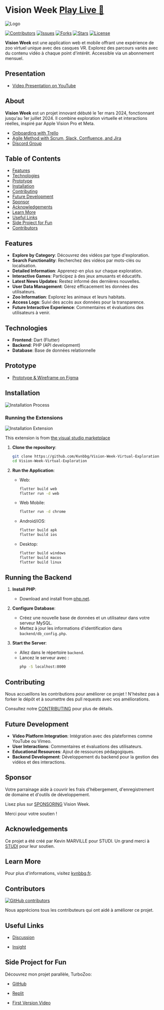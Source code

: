 # Vision Week [Play Live 🚀](https://vision-week-783f01d43fbd.herokuapp.com/)

![Logo](img/logo.png)

[![Contributors](https://img.shields.io/github/contributors/Kvnbbg/Vision-Week-Virtual-Exploration)](https://github.com/Kvnbbg/Vision-Week-Virtual-Exploration/graphs/contributors)
[![Issues](https://img.shields.io/github/issues/Kvnbbg/Vision-Week-Virtual-Exploration)](https://github.com/Kvnbbg/Vision-Week-Virtual-Exploration/issues)
[![Forks](https://img.shields.io/github/forks/Kvnbbg/Vision-Week-Virtual-Exploration)](https://github.com/Kvnbbg/Vision-Week-Virtual-Exploration/network)
[![Stars](https://img.shields.io/github/stars/Kvnbbg/Vision-Week-Virtual-Exploration)](https://github.com/Kvnbbg/Vision-Week-Virtual-Exploration/stargazers)
[![License](https://img.shields.io/github/license/Kvnbbg/Vision-Week-Virtual-Exploration)](https://github.com/Kvnbbg/Vision-Week-Virtual-Exploration/blob/main/LICENSE)

**Vision Week** est une application web et mobile offrant une expérience de zoo virtuel unique avec des casques VR. Explorez des parcours variés avec du contenu vidéo à chaque point d'intérêt. Accessible via un abonnement mensuel.

## Presentation

- [Video Presentation on YouTube]()

## About


**Vision Week** est un projet innovant débuté le 1er mars 2024, fonctionnant jusqu'au 1er juillet 2024. Il combine exploration virtuelle et interactions réelles, inspiré par Apple Vision Pro et Meta.

- [Onboarding with Trello](https://trello.com/invite/b/d0s3w1dC/ATTI06fd9d3a996d76b6a64f03d769128607E026F6C8/kvnbbg-vision-week-virtual-explorat)
- [Agile Method with Scrum, Slack, Confluence, and Jira](https://join.slack.com/t/kvnbbgworkspace/shared_invite/zt-2l36m5wvl-rhrPKr0n5O9B_flmlsQbKw)
- [Discord Group](https://discord.com/invite/wppHraKvQF)

## Table of Contents

- [Features](#features)
- [Technologies](#technologies)
- [Prototype](#prototype)
- [Installation](#installation)
- [Contributing](#contributing)
- [Future Development](#future-development)
- [Sponsor](#sponsor)
- [Acknowledgements](#acknowledgements)
- [Learn More](#learn-more)
- [Useful Links](#useful-links)
- [Side Project for Fun](#side-project-for-fun)
- [Contributors](#contributors)

## Features

- **Explore by Category**: Découvrez des vidéos par type d'exploration.
- **Search Functionality**: Recherchez des vidéos par mots-clés ou localisation.
- **Detailed Information**: Apprenez-en plus sur chaque exploration.
- **Interactive Games**: Participez à des jeux amusants et éducatifs.
- **Latest News Updates**: Restez informé des dernières nouvelles.
- **User Data Management**: Gérez efficacement les données des utilisateurs.
- **Zoo Information**: Explorez les animaux et leurs habitats.
- **Access Logs**: Suivi des accès aux données pour la transparence.
- **Future Interactive Experience**: Commentaires et évaluations des utilisateurs à venir.

## Technologies

- **Frontend**: Dart (Flutter)
- **Backend**: PHP (API development)
- **Database**: Base de données relationnelle

## Prototype

- [Prototype & Wireframe on Figma](https://codepen.io/Kvnbbg-the-animator/pen/VwOypXB)

## Installation

![Installation Process](img/install.png)

### Running the Extensions

![Installation Extension](img/installextension.png)

This extension is from [the visual studio marketplace](https://marketplace.visualstudio.com/items?itemName=DiemasMichiels.emulate/)


1. **Clone the repository**:
   ```bash
   git clone https://github.com/Kvnbbg/Vision-Week-Virtual-Exploration.git
   cd Vision-Week-Virtual-Exploration
   ```

2. **Run the Application**:
   - Web: 
     ```bash
     flutter build web
     flutter run -d web
     ```
   - Web Mobile: 
     ```bash
     flutter run -d chrome
     ```
   - Android/iOS: 
     ```bash
     flutter build apk
     flutter build ios
     ```
   - Desktop:
     ```bash
     flutter build windows
     flutter build macos
     flutter build linux
     ```

## Running the Backend

1. **Install PHP**:
   - Download and install from [php.net](https://www.php.net/).

2. **Configure Database**:
   - Créez une nouvelle base de données et un utilisateur dans votre serveur MySQL.
   - Mettez à jour les informations d'identification dans `backend/db_config.php`.

3. **Start the Server**:
   - Allez dans le répertoire `backend`.
   - Lancez le serveur avec :
     ```bash
     php -S localhost:8000
     ```

## Contributing

Nous accueillons les contributions pour améliorer ce projet ! N'hésitez pas à forker le dépôt et à soumettre des pull requests avec vos améliorations.

Consultez notre [CONTRIBUTING](CONTRIBUTING.md) pour plus de détails.

## Future Development

- **Video Platform Integration**: Intégration avec des plateformes comme YouTube ou Vimeo.
- **User Interactions**: Commentaires et évaluations des utilisateurs.
- **Educational Resources**: Ajout de ressources pédagogiques.
- **Backend Development**: Développement du backend pour la gestion des vidéos et des interactions.

## Sponsor

Votre parrainage aide à couvrir les frais d'hébergement, d'enregistrement de domaine et d'outils de développement.

Lisez plus sur [SPONSORING](SPONSORING.md) Vision Week.

Merci pour votre soutien !

## Acknowledgements

Ce projet a été créé par Kevin MARVILLE pour STUDI. Un grand merci à [STUDI](https://studi.com) pour leur soutien.

## Learn More

Pour plus d'informations, visitez [kvnbbg.fr](https://kvnbbg.fr).

## Contributors

[![GitHub contributors](https://contrib.rocks/image?repo=Kvnbbg/Vision-Week-Virtual-Exploration)](https://github.com/Kvnbbg/Vision-Week-Virtual-Exploration/graphs/contributors)

Nous apprécions tous les contributeurs qui ont aidé à améliorer ce projet.

## Useful Links

- [Discussion](https://github.com/Kvnbbg/Vision-Week-Virtual-Exploration/discussions)

- [Insight](https://github.com/Kvnbbg/Vision-Week-Virtual-Exploration/settings/access)

## Side Project for Fun

Découvrez mon projet parallèle, TurboZoo:
- [GitHub](https://github.com/Kvnbbg/TurboZoo)

- [Replit](https://replit.com/@kvnbbg/TurboZoo)

- [First Version Video](https://www.youtube.com/watch?v=iS9uFwMw1SM)